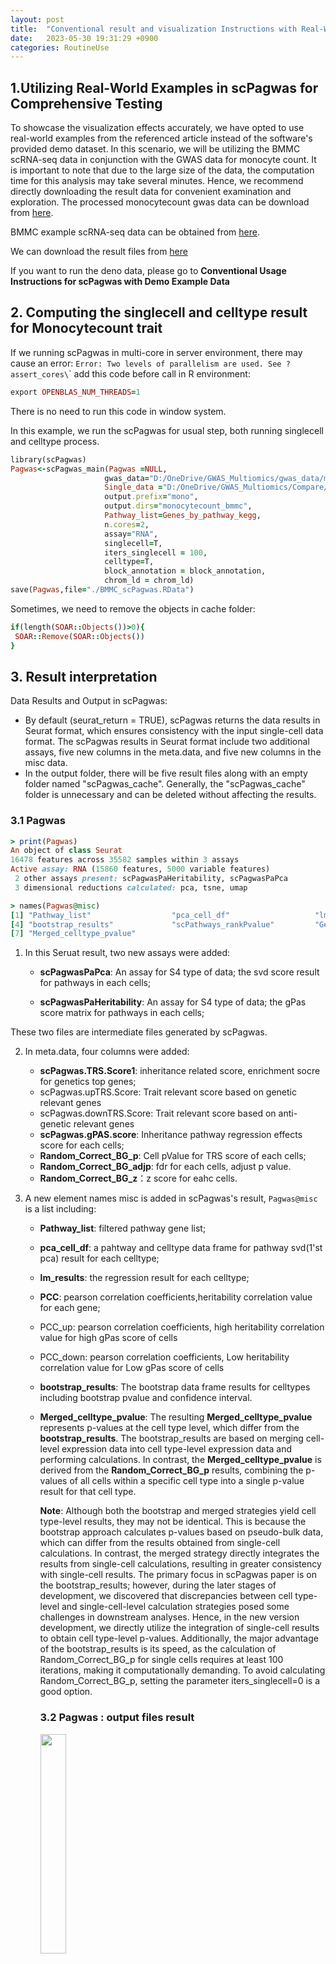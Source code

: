 ```yaml
---
layout: post
title:  "Conventional result and visualization Instructions with Real-World Examples"
date:   2023-05-30 19:31:29 +0900
categories: RoutineUse
---
```

## 1.Utilizing Real-World Examples in scPagwas for Comprehensive Testing

To showcase the visualization effects accurately, we have opted to use real-world examples from the referenced article instead of the software's provided demo dataset. In this scenario, we will be utilizing the BMMC scRNA-seq data in conjunction with the GWAS data for monocyte count. It is important to note that due to the large size of the data, the computation time for this analysis may take several minutes. Hence, we recommend directly downloading the result data for convenient examination and exploration.
The processed monocytecount gwas data can be download from [here](https://drive.google.com/file/d/1drlkNcU9QA_lGDiJZlK42DRpb0ac4e-k/view?usp=sharing).

BMMC example scRNA-seq data can be obtained from [here](https://drive.google.com/file/d/1edkAtU5K1ljSyu2KMj5Q1ZVW9TxbqKgS/view?usp=sharing).

We can download the result files from [here](https://drive.google.com/file/d/1VUg9s4e-UhXL-XrKiBzTgdiBbKpX7AG1/view?usp=sharing)

If you want to run the deno data, please go to **Conventional Usage Instructions for scPagwas with Demo Example Data**

## 2. Computing the singlecell and celltype result for Monocytecount trait

If we running scPagwas in multi-core in server environment, there may cause an error: `Error: Two levels of parallelism are used. See ?assert_cores\`\` add this code before call in R environment:

```ruby
export OPENBLAS_NUM_THREADS=1
```

There is no need to run this code in window system.

In this example, we run the scPagwas for usual step, both running singlecell and celltype process.

```ruby
library(scPagwas)
Pagwas<-scPagwas_main(Pagwas =NULL,
                     gwas_data="D:/OneDrive/GWAS_Multiomics/gwas_data/monocytecount_prune_gwas_data.txt",
                     Single_data ="D:/OneDrive/GWAS_Multiomics/Compare/Hema_test2/Seu_Hema_data.rds",
                     output.prefix="mono",
                     output.dirs="monocytecount_bmmc",
                     Pathway_list=Genes_by_pathway_kegg,
                     n.cores=2,
                     assay="RNA",
                     singlecell=T, 
                     iters_singlecell = 100,
                     celltype=T,
                     block_annotation = block_annotation,
                     chrom_ld = chrom_ld)
save(Pagwas,file="./BMMC_scPagwas.RData")
```

Sometimes, we need to remove the objects in cache folder: 

```ruby
if(length(SOAR::Objects())>0){
 SOAR::Remove(SOAR::Objects()) 
}
```

## 3. Result interpretation

Data Results and Output in scPagwas: 

- By default (seurat_return = TRUE), scPagwas returns the data results in Seurat format, which ensures consistency with the input single-cell data format. The scPagwas results in Seurat format include two additional assays, five new columns in the meta.data, and five new columns in the misc data.
- In the output folder, there will be five result files along with an empty folder named "scPagwas_cache". Generally, the "scPagwas_cache" folder is unnecessary and can be deleted without affecting the results.

### 3.1 Pagwas

```ruby
> print(Pagwas)
An object of class Seurat 
16478 features across 35582 samples within 3 assays 
Active assay: RNA (15860 features, 5000 variable features)
 2 other assays present: scPagwasPaHeritability, scPagwasPaPca
 3 dimensional reductions calculated: pca, tsne, umap

> names(Pagwas@misc)
[1] "Pathway_list"                  "pca_cell_df"                   "lm_results"                   
[4] "bootstrap_results"             "scPathways_rankPvalue"         "GeneticExpressionIndex"
[7] "Merged_celltype_pvalue"
```


1.  In this Seruat result, two new assays were added:

    -   **scPagwasPaPca**: An assay for S4 type of data; the svd score result for pathways in each cells;

    -   **scPagwasPaHeritability**: An assay for S4 type of data; the gPas score matrix for pathways in each cells;

<!-- -->

These two files are intermediate files generated by scPagwas.

2.  In meta.data, four columns were added:

    -   **scPagwas.TRS.Score1**: inheritance related score, enrichment socre for genetics top genes;
    -   scPagwas.upTRS.Score: Trait relevant score based on genetic relevant genes
    -   scPagwas.downTRS.Score: Trait relevant score based on anti-genetic relevant genes
    -   **scPagwas.gPAS.score**: Inheritance pathway regression effects score for each cells;
    -   **Random_Correct_BG_p**: Cell pValue for TRS score of each cells;
    -   **Random_Correct_BG_adjp**: fdr for each cells, adjust p value.
    -   **Random_Correct_BG_z**：z score for eahc cells.

<!-- -->

3. A new element names misc is added in scPagwas's result, `Pagwas@misc` is a list including:

   - **Pathway_list**: filtered pathway gene list;

   - **pca_cell_df**: a pahtway and celltype data frame for pathway svd(1'st pca) result for each celltype;

   - **lm_results**: the regression result for each celltype;

   - **PCC**: pearson correlation coefficients,heritability correlation value for each gene;

   - PCC_up: pearson correlation coefficients, high heritability correlation value for high gPas score of cells

   - PCC_down: pearson correlation coefficients, Low heritability correlation value for Low gPas score of cells

   - **bootstrap_results**: The bootstrap data frame results for celltypes including bootstrap pvalue and confidence interval.

   - **Merged_celltype_pvalue**: The resulting **Merged_celltype_pvalue** represents p-values at the cell type level, which differ from the **bootstrap_results**. The bootstrap_results are based on merging cell-level expression data into cell type-level expression data and performing calculations. In contrast, the **Merged_celltype_pvalue** is derived from the **Random_Correct_BG_p** results, combining the p-values of all cells within a specific cell type into a single p-value result for that cell type.

     **Note**: Although both the bootstrap and merged strategies yield cell type-level results, they may not be identical. This is because the bootstrap approach calculates p-values based on pseudo-bulk data, which can differ from the results obtained from single-cell calculations. In contrast, the merged strategy directly integrates the results from single-cell calculations, resulting in greater consistency with single-cell results. The primary focus in scPagwas paper is on the bootstrap_results; however, during the later stages of development, we discovered that discrepancies between cell type-level and single-cell-level calculation strategies posed some challenges in downstream analyses. Hence, in the new version development, we directly utilize the integration of single-cell results to obtain cell type-level p-values. Additionally, the major advantage of the bootstrap_results is its speed, as the calculation of Random_Correct_BG_p for single cells requires at least 100 iterations, making it computationally demanding. To avoid calculating Random_Correct_BG_p, setting the parameter iters_singlecell=0 is a good option.

     ### 3.2 Pagwas : output files result

     <img src="/public/img/resultfiles.png" width="30%" />

     In **monocytecount_bmmc**  folder, There is several result files :

     -   **\*\_cellytpes_bootstrap_results.csv** : The result of cellytpes for bootstrap p results;
-   **\*\_gene_PCC.csv** : The result of gene expression  correlation with gPAS score.
     -   **\*\_upgene_PCC.csv** : The result of gene expression correlation with High gPAS score of cells.
-   **\*\_downgene_PCC.csv** : The result of gene expression correlation with Low gPAS score of cells.
     -   **\*\_Pathway_singlecell_lm_results.txt** : The regression result for all pahtway and single cell matrix;
-   **\*\_singlecell_scPagwas_score_pvalue.Result.csv** : The data frame result for each cell inlcuding scPagwas.TRS.Score, scPagwas.gPAS.score, pValueHighScale, qValueHighScale;
     -   **\*\_Merged_celltype_pvalue.csv** : The merged singlecell pvalue to celltype pvalue. 
   
     **scPagwas_cache** is a temporary folder to save the SOAR data, you can remove it when finish the scPagwas.

## 4. Result Visualization

### 4.1 Visualize the scPagwas Score of single cell data in UMAP or TSNE plot.

1) DimPlot of singlecell data.

```ruby
 require("RColorBrewer")
 require("Seurat")
 require("SeuratObject")
 require("ggsci")
 require("dplyr")
 require("ggplot2")
 require("ggpubr")
 #check the objects
color26 <- c("#D9DD6B","#ECEFA4","#D54C4C","#8D2828","#FDD2BF","#E98580","#DF5E5E","#492F10","#334257","#476072","#548CA8","#00A19D","#ECD662","#5D8233","#284E78","#3E215D","#835151","#F08FC0","#C6B4CE","#BB8760","#FFDADA","#3C5186","#558776","#E99497","#FFBD9B","#0A1D37")

Seurat::DimPlot(Pagwas,pt.size=1,reduction="tsne",label = T, repel=TRUE)+
 scale_colour_manual(name = "celltypes", values = color26)+
 umap_theme()+ggtitle("Monocyte BMMC")+labs(x="TSNE",y="")+theme(aspect.ratio=1)

```
<img src="/public/img/monocyte_bmmc_dimplot_umap.png" width="30%" />
scPagwas.TRS.Score1 and positive(p<0.05) cells showing in dimplot.

```ruby
 scPagwas_Visualization(Single_data=Pagwas,
                        p_thre = 0.05,
                        FigureType = "tsne",
                        width = 7,
                        height = 7,
                        lowColor = "white", 
                        highColor = "red",
                        output.dirs="figure",
                        size = 0.5,
                        do_plot = T)
```

2) scPagwas.gPAS.score dimplot. 

<img src="/public/img/scPagwas.gPAS.score_tsne.png" width="30%" />

3) scPagwas.TRS.Score dimplot. 

<img src="/public/img/scPagwas.TRS.Score_tsne.png" width="30%" />

4) Random_Correct_BG_adjp dimplot. 

<img src="/public/img/scPagwas_CellScaleqValue0.05_tsne.png" width="20%" />

Positive cells(Random_Correct_BG_adjp<0.05): red dot; Negative cells: other dot. 



### 4.2 Plot the barplot of the proportion of positive Cell. 

Plot the barplot of the proportion of positive Cells in celltypes:

```ruby
pdf("D:/OneDrive/RPakage/scPagwas/vignettes/figures/plot_bar_positie_nagtive.pdf")
plot_bar_positie_nagtive(seurat_obj=Pagwas,
                         var_ident="celltypes",
                         var_group="positiveCells",
                         vec_group_colors=c("#E8D0B3","#7EB5A6"),
                         do_plot = T)
dev.off()
```
![alt_text](/public/img/plot_bar_positie_nagtive.png)
Plot the barplot of the proportion of celltypes in positive and negative Cells:

```ruby
pdf("D:/OneDrive/RPakage/scPagwas/vignettes/figures/plot_bar_positie_nagtive.pdf")
plot_bar_positie_nagtive(seurat_obj=Pagwas,
                              var_ident="positiveCells",
                              var_group="celltypes",
                              p_thre = 0.01,
                              vec_group_colors=NULL,
                              f_color=colorRampPalette(brewer.pal(n=10, name="RdYlBu")),
                              do_plot = T)
dev.off()
```
![alt_text](/public/img/plot_bar_positie_nagtive2.png)
### 4.3 Plot the heritability correlated genes

```ruby
heritability_cor_scatterplot(gene_heri_cor=Pagwas@misc$PCC,
                             topn_genes_label=10,
                             color_low="#035397",
                             color_high ="#F32424",
                             color_mid = "white",
                             text_size=2,
                             do_plot=T,
                             max.overlaps =20,
                             width = 7,
                             height = 7)
```
<img src="/public/img/heritability_cor_scatterplot.png" width="30%" />

### 4.5 celltypes bootstrap_results reuslt 

Barplot for celltypes 
```ruby
Bootstrap_P_Barplot(p_results=Pagwas@misc$bootstrap_results$bp_value[-1],
                    p_names=rownames(Pagwas@misc$bootstrap_results)[-1],
                    figurenames = "Bootstrap_P_Barplot.pdf",
                    width = 5,
                    height = 7,
                    do_plot=T,
                    title = "monocytecount_bmmc")
```
<img src="/public/img/Bootstrap_P_Barplot.png" width="30%" />

Forest plot for estimate value. 

```ruby
Bootstrap_estimate_Plot(bootstrap_results=Pagwas@misc$bootstrap_results,
                        figurenames = "estimateplot.pdf",
                        width = 9,
                        height = 7,
                        do_plot=T)
```
<img src="/public/img/estimate_Plot_00.png" width="30%" />

### sessionInfo
```ruby
R version 4.2.2 (2022-10-31 ucrt)
Platform: x86_64-w64-mingw32/x64 (64-bit)
Running under: Windows 10 x64 (build 22621)

Matrix products: default

locale:
[1] LC_COLLATE=Chinese (Simplified)_China.utf8  LC_CTYPE=Chinese (Simplified)_China.utf8   
[3] LC_MONETARY=Chinese (Simplified)_China.utf8 LC_NUMERIC=C                               
[5] LC_TIME=Chinese (Simplified)_China.utf8    

attached base packages:
[1] stats     graphics  grDevices datasets  utils     methods   base     

loaded via a namespace (and not attached):
 [1] Rcpp_1.0.9          compiler_4.2.2      RColorBrewer_1.1-3  progressr_0.11.0   
 [5] tools_4.2.2         digest_0.6.30       evaluate_0.18       Rtsne_0.16         
 [9] lattice_0.20-45     rlang_1.0.6         Matrix_1.5-3        cli_3.3.0          
[13] rstudioapi_0.14     yaml_2.3.6          parallel_4.2.2      xfun_0.34          
[17] fastmap_1.1.0       knitr_1.40          SOAR_0.99-11        bigreadr_0.2.4     
[21] bigassertr_0.1.5    globals_0.16.1      grid_4.2.2          data.table_1.14.4  
[25] listenv_0.8.0       future.apply_1.10.0 RcppAnnoy_0.0.20    parallelly_1.32.1  
[29] RANN_2.6.1          rmarkdown_2.18      ROCR_1.0-11         codetools_0.2-18   
[33] htmltools_0.5.3     MASS_7.3-58.1       future_1.29.0       renv_0.16.0        
[37] KernSmooth_2.23-20 
```

